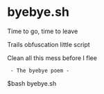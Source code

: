 # byebye.sh

Time to go, time to leave

Trails obfuscation little script

Clean all this mess before I flee

     - The byebye poem -
     

$bash byebye.sh
